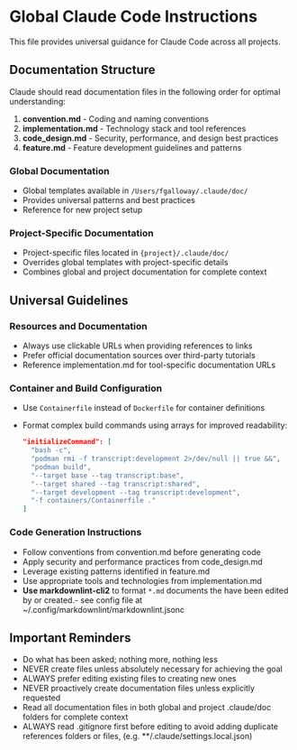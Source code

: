 # Global Claude Code Instructions

This file provides universal guidance for Claude Code across all projects.

## Documentation Structure

Claude should read documentation files in the following order for optimal understanding:

1. **convention.md** - Coding and naming conventions
2. **implementation.md** - Technology stack and tool references
3. **code_design.md** - Security, performance, and design best practices
4. **feature.md** - Feature development guidelines and patterns

### Global Documentation

- Global templates available in `/Users/fgalloway/.claude/doc/`
- Provides universal patterns and best practices
- Reference for new project setup

### Project-Specific Documentation

- Project-specific files located in `{project}/.claude/doc/`
- Overrides global templates with project-specific details
- Combines global and project documentation for complete context

## Universal Guidelines

### Resources and Documentation

- Always use clickable URLs when providing references to links
- Prefer official documentation sources over third-party tutorials
- Reference implementation.md for tool-specific documentation URLs

### Container and Build Configuration

- Use `Containerfile` instead of `Dockerfile` for container definitions
- Format complex build commands using arrays for improved readability:

  ```json
  "initializeCommand": [
    "bash -c",
    "podman rmi -f transcript:development 2>/dev/null || true &&",
    "podman build",
    "--target base --tag transcript:base",
    "--target shared --tag transcript:shared",
    "--target development --tag transcript:development",
    "-f containers/Containerfile ."
  ]
  ```

### Code Generation Instructions

- Follow conventions from convention.md before generating code
- Apply security and performance practices from code_design.md
- Leverage existing patterns identified in feature.md
- Use appropriate tools and technologies from implementation.md
- **Use markdownlint-cli2** to format `*.md` documents the have been edited by or created.- see config file at ~/.config/markdownlint/markdownlint.jsonc

## Important Reminders

- Do what has been asked; nothing more, nothing less
- NEVER create files unless absolutely necessary for achieving the goal
- ALWAYS prefer editing existing files to creating new ones
- NEVER proactively create documentation files unless explicitly requested
- Read all documentation files in both global and project .claude/doc folders for complete context
- ALWAYS read .gitignore first before editing to avoid adding duplicate references folders or files, (e.g. \*\*/.claude/settings.local.json)
